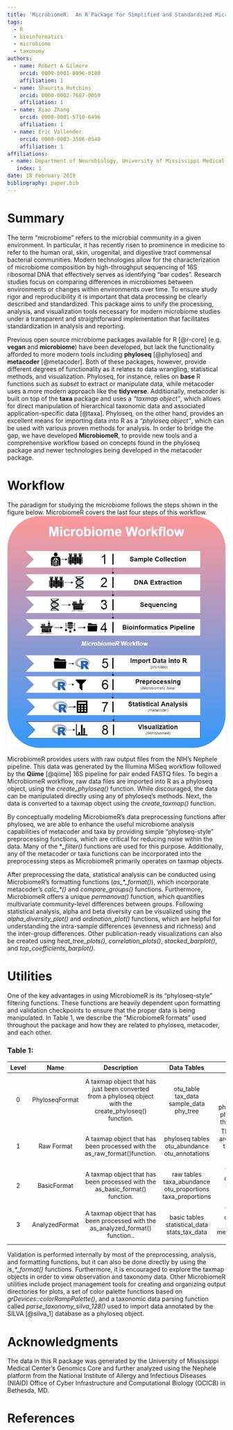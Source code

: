 ```yaml
---
title: 'MicrobiomeR:  An R Package for Simplified and Standardized Microbiome Analysis Workflows'
tags:
  - R
  - bioinformatics
  - microbiome
  - taxonomy
authors:
  - name: Robert A Gilmore
    orcid: 0000-0001-8096-0180
    affiliation: 1
  - name: Shaurita Hutchins
    orcid: 0000-0002-7687-0059
    affiliation: 1
  - name: Xiao Zhang
    orcid: 0000-0001-5710-6496
    affiliation: 1
  - name: Eric Vallender
    orcid: 0000-0003-3506-0540
    affiliation: 1
affiliations:
 - name: Department of Neurobiology, University of Mississippi Medical Center, Jackson, MS 39216, USA
   index: 1
date: 18 February 2019
bibliography: paper.bib
---
```


# Summary

The term “microbiome” refers to the microbial community in a given environment. In particular, it has recently risen to prominence in medicine to refer to the human oral, skin, urogenital, and digestive tract commensal bacterial communities. Modern technologies allow for the characterization of microbiome composition by high-throughput sequencing of 16S ribosomal DNA that effectively serves as identifying “bar codes”. Research studies focus on comparing differences in microbiomes between environments or changes within environments over time. To ensure study rigor and reproducibility it is important that data processing be clearly described and standardized. This package aims to unify the processing, analysis, and visualization tools necessary for modern microbiome studies under a transparent and straightforward implementation that facilitates standardization in analysis and reporting.

Previous open source microbiome packages available for R [@r-core] (e.g. **vegan** and **microbiome**) have been developed, but lack the functionality afforded to more modern tools including **phyloseq** [@phyloseq] and **metacoder** [@metacoder]. Both of these packages, however, provide different degrees of functionality as it relates to data wrangling, statistical methods, and visualization.  Phyloseq, for instance, relies on **base** R functions such as _subset_ to extract or manipulate data, while metacoder uses a more modern approach like the **tidyverse**. Additionally, metacoder is built on top of the **taxa** package and uses a _“taxmap object”_, which allows for direct manipulation of hierarchical taxonomic data and associated application-specific data [@taxa].  Phyloseq, on the other hand, provides an excellent means for importing data into R as a _“phyloseq object”_, which can be used with various proven methods for analysis.  In order to bridge the gap, we have developed **MicrobiomeR**, to provide new tools and a comprehensive workflow based on concepts found in the phyloseq package and newer technologies being developed in the metacoder package.

# Workflow

The paradigm for studying the microbiome follows the steps shown in the figure below.  MicrobiomeR covers the last four steps of this workflow.
![Microbiome Workflow](Microbiome-Workflow.png)

MicrobiomeR provides users with raw output files from the NIH’s Nephele pipeline.  This data was generated by the Illumina MiSeq workflow followed by the **Qiime** [@qiime] 16S pipeline for pair ended FASTQ files.  To begin a MicrobiomeR workflow, raw data files are imported into R as a phyloseq object, using the *create_phyloseq()* function.  While discouraged, the data can be manipulated directly using any of phyloseq’s methods.  Next, the data is converted to a taxmap object using the *create_taxmap()* function.

By conceptually modeling MicrobiomeR’s data preprocessing functions after phyloseq, we are able to enhance the useful microbiome analysis capabilities of metacoder and taxa by providing simple “phyloseq-style” preprocessing functions, which are critical for reducing noise within the data. Many of the **_filter()* functions are used for this purpose.  Additionally, any of the metacoder or taxa functions can be incorporated into the preprocessing steps as MicrobiomeR primarily operates on taxmap objects.

After preprocessing the data, statistical analysis can be conducted using MicrobiomeR’s formatting functions (*as_\*_format()*), which incorporate metacoder’s *calc_\*()* and *compare_groups()* functions. Furthermore, MicrobiomeR offers a unique _permanova()_ function, which quantifies multivariate community-level differences between groups.  Following statistical analysis, alpha and beta diversity can be visualized using the *alpha_diversity_plot()* and *ordination_plot()* functions, which are helpful for understanding the intra-sample differences (evenness and richness) and the inter-group differences. Other publication-ready visualizations can also be created using *heat_tree_plots()*, *correlation_plots()*, *stacked_barplot()*, and *top_coefficients_barplot()*.

# Utilities

One of the key advantages in using MicrobiomeR is its “phyloseq-style” filtering functions.  These functions are heavily dependent upon formatting and validation checkpoints to ensure that the proper data is being manipulated.  In Table 1, we describe the “MicrobiomeR formats” used throughout the package and how they are related to phyloseq, metacoder, and each other.

### Table 1:
| Level | Name | Description | Data Tables | Other Notes |
|:-----:|:--------------:|:--------------------------------------------------------------------------------------------------------:|:----------------------------------------------------------:|:---------------------------------------------------------------------------------------------------------------------------------------------------------------------------:|
| 0 | PhyloseqFormat | A taxmap object that has just been converted from a phyloseq object with the create_phyloseq() function. | otu_table tax_data sample_data phy_tree | The observation tables represent the phyloseq::otu_table(), phyloseq::tax_table(), phyloseq::sample_data(), and phyloseq::phy_tree(), data in the original phyloseq object. |
| 1 | Raw Format | A taxmap object that has been processed with the as_raw_format()function. | phyloseq tables otu_abundance otu_annotations | The new observation tables are just name conversions of the otu_table and tax_data table from the "phyloseq_format”. |
| 2 | BasicFormat | A taxmap object that has been processed with the as_basic_format() function. | raw tables taxa_abundance otu_proportions taxa_proportions | This format is defined by observation data that has been processed with the metacoder::calc_*_() functions. |
| 3 | AnalyzedFormat | A taxmap object that has been processed with the as_analyzed_format() function.. | basic tables statistical_data stats_tax_data | This format is defined by observation data that has been processed with the metacoder::compare_groups() function. |

Validation is performed internally by most of the preprocessing, analysis, and formatting functions, but it can also be done directly by using the *is_\*_format()* functions.  Furthermore, it is encouraged to explore the taxmap objects in order to view observation and taxonomy data.  Other MicrobiomeR utilities include project management tools for creating and organizing output directories for plots, a set of color palette functions based on *grDevices::colorRampPalette()*, and a taxonomic data parsing function called *parse_taxonomy_silva_128()* used to import data annotated by the SILVA [@silva_1] database as a phyloseq object.

# Acknowledgments

The data in this R package was generated by the University of Mississippi Medical Center’s Genomics Core and further analyzed using the Nephele platform from the National Institute of Allergy and Infectious Diseases (NIAID) Office of Cyber Infrastructure and  Computational Biology (OCICB) in Bethesda, MD.

# References

